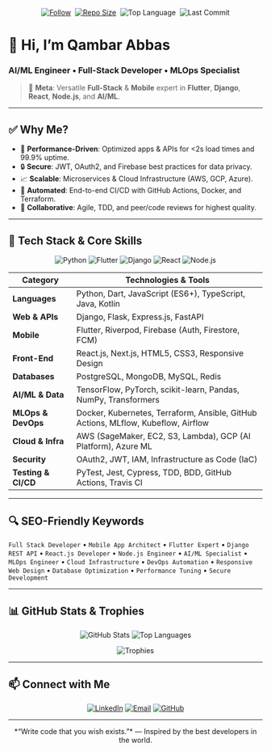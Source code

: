 <!--
v1.9.4
  🚀 Ultimate SEO-Optimized GitHub Profile README for Qambar Abbas
  🔍 Enhanced visuals, badges, and metadata for maximum discoverability
-->

<p align="center">
  <a href="https://github.com/Qambar-Abbas"><img src="https://img.shields.io/github/followers/Qambar-Abbas?label=Follow&style=social" alt="Follow"></a>&nbsp;
  <a href="https://github.com/Qambar-Abbas?tab=repositories"><img src="https://img.shields.io/github/repo-size/Qambar-Abbas?style=flat-square&logo=github" alt="Repo Size"></a>&nbsp;
  <img src="https://img.shields.io/github/languages/top/Qambar-Abbas?style=flat-square" alt="Top Language">&nbsp;
  <img src="https://img.shields.io/github/last-commit/Qambar-Abbas/master?style=flat-square" alt="Last Commit">
</p>

# 👋 Hi, I’m **Qambar Abbas**

### AI/ML Engineer • Full-Stack Developer • MLOps Specialist

> 🔎 **Meta**: Versatile **Full-Stack** & **Mobile** expert in **Flutter**, **Django**, **React**, **Node.js**, and **AI/ML**.

---

## ✅ Why Me?

* 🎯 **Performance-Driven**: Optimized apps & APIs for <2s load times and 99.9% uptime.
* 🔒 **Secure**: JWT, OAuth2, and Firebase best practices for data privacy.
* 📈 **Scalable**: Microservices & Cloud Infrastructure (AWS, GCP, Azure).
* 🔄 **Automated**: End-to-end CI/CD with GitHub Actions, Docker, and Terraform.
* 🤝 **Collaborative**: Agile, TDD, and peer/code reviews for highest quality.

---

## 🚀 Tech Stack & Core Skills

<p align="center">
  <img src="https://img.shields.io/badge/Python-3776AB?style=flat-square&logo=python&logoColor=white" alt="Python" />
  <img src="https://img.shields.io/badge/Flutter-02569B?style=flat-square&logo=flutter&logoColor=white" alt="Flutter" />
  <img src="https://img.shields.io/badge/Django-092E20?style=flat-square&logo=django&logoColor=white" alt="Django" />
  <img src="https://img.shields.io/badge/React-61DAFB?style=flat-square&logo=react&logoColor=black" alt="React" />
  <img src="https://img.shields.io/badge/Node.js-339933?style=flat-square&logo=node.js&logoColor=white" alt="Node.js" />
</p>

| Category            | Technologies & Tools                                                              |
| ------------------- | --------------------------------------------------------------------------------- |
| **Languages**       | Python, Dart, JavaScript (ES6+), TypeScript, Java, Kotlin                         |
| **Web & APIs**      | Django, Flask, Express.js, FastAPI                                                |
| **Mobile**          | Flutter, Riverpod, Firebase (Auth, Firestore, FCM)                                |
| **Front-End**       | React.js, Next.js, HTML5, CSS3, Responsive Design                                 |
| **Databases**       | PostgreSQL, MongoDB, MySQL, Redis                                                 |
| **AI/ML & Data**    | TensorFlow, PyTorch, scikit-learn, Pandas, NumPy, Transformers                    |
| **MLOps & DevOps**  | Docker, Kubernetes, Terraform, Ansible, GitHub Actions, MLflow, Kubeflow, Airflow |
| **Cloud & Infra**   | AWS (SageMaker, EC2, S3, Lambda), GCP (AI Platform), Azure ML                     |
| **Security**        | OAuth2, JWT, IAM, Infrastructure as Code (IaC)                                    |
| **Testing & CI/CD** | PyTest, Jest, Cypress, TDD, BDD, GitHub Actions, Travis CI                        |

---

## 🔍 SEO-Friendly Keywords

`Full Stack Developer` • `Mobile App Architect` • `Flutter Expert` • `Django REST API` • `React.js Developer` • `Node.js Engineer` • `AI/ML Specialist` • `MLOps Engineer` • `Cloud Infrastructure` • `DevOps Automation` • `Responsive Web Design` • `Database Optimization` • `Performance Tuning` • `Secure Development`

---

## 📊 GitHub Stats & Trophies

<p align="center">
  <img src="https://github-readme-stats.vercel.app/api?username=Qambar-Abbas&show_icons=true&theme=radical&hide_border=true" alt="GitHub Stats" />
  <img src="https://github-readme-stats.vercel.app/api/top-langs/?username=Qambar-Abbas&layout=compact&theme=radical&hide_border=true" alt="Top Languages" />
</p>

<p align="center">
  <img src="https://github-profile-trophy.vercel.app/?username=Qambar-Abbas&theme=radical&row=1&margin-w=10" alt="Trophies" />
</p>

---

## 📫 Connect with Me

<p align="center">
  <a href="https://linkedin.com/in/qambar-abbas-500438307"><img src="https://img.shields.io/badge/LinkedIn-Qambar%20Abbas-blue?style=flat-square&logo=linkedin&logoColor=white" alt="LinkedIn" /></a>
  <a href="mailto:qambarofficial313@gmail.com"><img src="https://img.shields.io/badge/Email-qambarofficial313%40gmail.com-red?style=flat-square&logo=gmail&logoColor=white" alt="Email" /></a>
  <a href="https://github.com/Qambar-Abbas"><img src="https://img.shields.io/badge/GitHub-Qambar--Abbas-black?style=flat-square&logo=github&logoColor=white" alt="GitHub" /></a>
</p>

---

<p align="center">*“Write code that you wish exists.”* — Inspired by the best developers in the world.</p>
